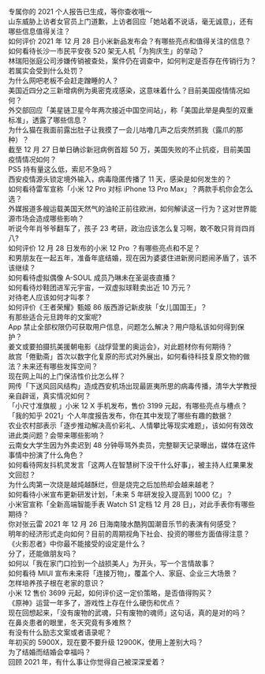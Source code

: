 专属你的 2021 个人报告已生成，等你查收哦～  
山东威胁上访者女官员上门道歉，上访者回应「她站着不说话，毫无诚意」，还有哪些信息值得关注？  
如何评价 2021 年 12 月 28 日小米新品发布会？有哪些亮点和值得关注的信息？  
如何看待长沙一市民平安夜 520 架无人机「为狗庆生」的举动？  
林瑞阳张庭公司涉嫌传销被查处，案件仍在调查中，如何判定是否存在传销行为？若属实会受到什么处罚？  
为什么网吧老板不会赶走蹭睡的人？  
美国近四分之三新增病例为奥密克戎感染，这意味着什么？目前美国疫情情况如何？  
外交部回应「美星链卫星今年两次接近中国空间站」，称「美国此举是典型的双重标准」，透露了哪些信息？  
为什么猫在我面前露出肚子让我摸了一会儿咕噜几声之后突然抓我（露爪的那种）？  
截至 12 月 27 日单日确诊新冠病例首超 50 万，美国失败的不止抗疫，目前美国疫情情况如何？  
PS5 持有量这么低，索尼不急吗？  
西安疫情源头锁定境外输入，病毒隐匿传播了 11 天，感染是如何发生的？  
如何看待雷军宣称「小米 12 Pro 对标 iPhone 13 Pro Max」？两款手机你会怎么选？  
外媒报道多艘运载美国天然气的油轮正前往欧洲，如何解读这一行为？这对世界能源市场会造成哪些影响？  
听说今年肖爷爷翻车了，孩子 23 考研，政治应该怎么复习啊，敢不敢只背肖四肖八?  
如何评价 12 月 28 日发布的小米 12 Pro ？有哪些亮点和不足？  
和男朋友在一起五年，准备年底结婚，现在因为婆婆住进新房问题闹矛盾了，该不该继续？  
如何看待虚拟偶像 A-SOUL 成员乃琳未在圣诞夜直播？  
如何看待炒鞋团进军元宇宙，一双虚拟球鞋卖出近 10 万元？  
对待老人应该如何才叫孝？  
如何评价《王者荣耀》甄姬 86 版西游记新皮肤「女儿国国王」？  
有那些适合元旦跨年的文案呢?  
App 禁止全部权限仍可获取用户信息，问题怎么解决？用户隐私该如何得到保护？  
姜文或要拍摄抗美援朝电影《战俘营里的奥运会》，对此题材你有何期待？  
故宫「倦勤斋」首次以数字化复原的形式对外展出，如何看待科技复原文物的做法？未来还有哪些发挥空间？  
现在网上叫的上门保洁性价比怎么样？  
网传「下送风回风结构」造成西安机场出现最匪夷所思的病毒传播，清华大学教授亲自辟谣，真实情况如何？  
「小尺寸准旗舰 」小米 12 X 手机发布，售价 3199 元起，有哪些亮点与槽点？  
「我的知乎 2021」个人年度报告发布，你在其中发现了哪些有趣的数据？  
农业农村部表示「逐步推动解决高价彩礼、人情攀比等现实难题」，该如何有效改进此类问题？会带来哪些影响？  
云南女大学生因为外卖迟到 48 分钟辱骂外卖员，完整聊天记录曝出，媒体在这件事情中扮演了什么角色？  
如何看待网友抖机灵发言「这两人在智慧树下没干什么好事」，被主持人红果果发文回怼？  
为什么肉第一次烧是越炖越酥烂，但是烧完之后加热却会越来越老？  
如何看待小米宣布更新研发计划，「未来 5 年研发投入提高到 1000 亿」？  
小米官宣称「全新高端智能手表 Watch S1 定档 12 月 28 日」，对此手表你有哪些期待？  
你对张云雷 2021 年 12 月 26 日海南陵水酷狗国潮音乐节的表演有何感受？  
明年的经济形式走向如何？目前的周期视角下社会、投资的哪些方面值得注意？  
《火影忍者》中你最不能接受的设定是什么？  
分了，还能做朋友吗？  
如何以「我在家门口捡到一个战损美人」为开头，写一个言情故事？  
如何看待 MIUI 宣布未来将「连接万物」，覆盖个人、家庭、企业三大场景？  
怎样培养孩子根在老家的意识？  
小米 12 售价 3699 元起，如何评价这一定价策略，是否值得购买？  
《原神》运营一年多了，游戏性上存在什么硬伤和优点？  
现在回想起来，「没有废物的武魂，只有废物的魂师」这句话，真的是对的吗？  
在鼻炎患者的眼里，冬天究竟有多难熬？  
有没有什么励志文案或者语录呢？  
年初买的 5900X，现在要不要升级 12900K，使用上差别大吗？  
为了结婚而结婚会幸福吗？  
回顾 2021 年，有什么事让你觉得自己被深深爱着？  
